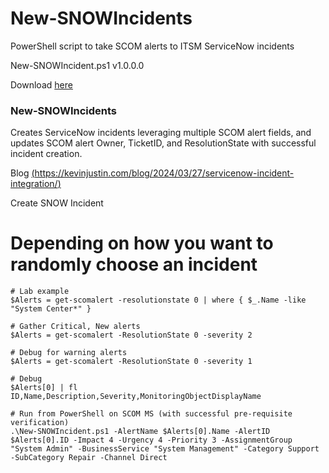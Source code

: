 # New-SNOWIncidents
PowerShell script to take SCOM alerts to ITSM ServiceNow incidents

New-SNOWIncident.ps1 v1.0.0.0

Download [here](https://github.com/theKevinJustin/TangibleProV/blob/main/Tangible.ProV.Application.Customizations.xml)

### New-SNOWIncidents
Creates ServiceNow incidents leveraging multiple SCOM alert fields, and updates SCOM alert Owner, TicketID, and ResolutionState with successful incident creation.

Blog [(https://kevinjustin.com/blog/2024/03/27/servicenow-incident-integration/)](https://kevinjustin.com/blog/2024/03/27/servicenow-incident-integration/)

Create SNOW Incident

# Depending on how you want to randomly choose an incident
```
# Lab example
$Alerts = get-scomalert -resolutionstate 0 | where { $_.Name -like "System Center*" }

# Gather Critical, New alerts
$Alerts = get-scomalert -ResolutionState 0 -severity 2

# Debug for warning alerts
$Alerts = get-scomalert -ResolutionState 0 -severity 1

# Debug
$Alerts[0] | fl ID,Name,Description,Severity,MonitoringObjectDisplayName

# Run from PowerShell on SCOM MS (with successful pre-requisite verification)
.\New-SNOWIncident.ps1 -AlertName $Alerts[0].Name -AlertID $Alerts[0].ID -Impact 4 -Urgency 4 -Priority 3 -AssignmentGroup "System Admin" -BusinessService "System Management" -Category Support -SubCategory Repair -Channel Direct
```

